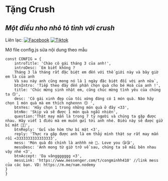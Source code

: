 # Tặng Crush
## _Một điều nho nhỏ tỏ tình với crush_

Liên lạc: 
[![Facebook](https://i.imgur.com/GRqy96ts.jpg)](https://www.facebook.com/nam.nodemy)
[![Tiktok](https://i.imgur.com/Nbfl1E7t.jpg)](https://www.tiktok.com/@manindev)

Mở file config.js sửa nội dung theo mẫu
```
const CONFIG = {
    introTitle: 'Chào cô gái tháng 3 của anh!',
    introDesc: `Em biết không ?
    Tháng 3 là tháng rất đặc biệt em đến với thế giới này và bây giờ em là của anh
    Và sau này anh cũng mong nó là 1 ngày đặc biệt đối với anh nữa`,
    btnIntro: 'Tiếp theo đây đến phần chọn quà cho bé Hoà của anh !',
    title: 'Chúc mừng sinh nhật em, cũng chúc mừng tình yêu của chúng ta 😙',
    desc: 'Cô gái xinh đẹp của tôi xứng đáng có 1 món quà. Nào hãy chọn 1 món quà mà em thích nghennn 😙 ',
    btnYes: 'Hãy chọn 1 trong những món quà ở đây <33',
    btnNo: 'Skip và sẽ được 1 món quà ngẫu nhiên',
    question:'Thật may mắn là trong 7 tỷ người và chúng ta gặp được nhau. Hãy viết 1 điều mà em muốn gửi tới anh nhé. Điều này sẽ được giữ bí mật 😮‍💨',
    btnReply: 'Gửi vào hòm thư bí mật <3',
    reply: 'Thực ra gặp được anh là em thấy mình thật sự rất may mắn rồi <3333333333333333',
    mess: 'Món quà đó chính là anhhh nè 🥰. Love you 😘😘',
    messDesc: 'Anh mong từ giờ trở về sau, chúng ta sẽ mãi bên nhau vậy nhé <3',
    btnAccept: 'Dạ vânggggggg <3',
    messLink: 'https://www.messenger.com/t/congminhh410' //link mess của các bạn. VD: https://m.me/nam.nodemy
}
}
```

